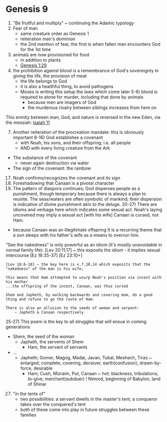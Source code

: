 # Genesis 9

1) "Be fruitful and multiply" ~ continuing the Adamic typology
2) Fear of man
   - same creature order as Genesis 1
   - reiteration man's dominion
   - the 2nd mention of fear, the first is when fallen man encounters God for the 1st time
3) animals are now provisioned for food
   - in addition to plants
   - [Genesis 1:29]()
4) the prohibition against blood is a remembrance of God's sovereignty in giving the life, the provision of meat
   - the life belongs to God
   - it is also a healthful thing, to avoid pathogens
   - Moses is writing this setup the laws which come later
5-6) blood is required to atone for murder, including that done by animals
     - because men are imagers of God
     - the murderous rivalry between siblings increases from here on

  This enmity between man, God, and nature is reversed in the new Eden, via the messiah: [Isaiah 11]()

7) Another reiteration of the procreation mandate: this is obviously important
8-16) God establishes a covenant
   - with Noah, his sons, and their offspring; i.e. all people
   - AND with every living creature from the Ark
- The substance of the covenant
  - never again destruction via water
- The sign of the covenant: the rainbow

17) Noah confirms/recognizes the covenant and its sign
18) Foreshadowing that Canaan is a pivotal character
19) The pattern of diaspora continues;
God disperses people as a punishment, though temporary because there is always a plan to reunite.
The seas/waters are often symbolic of mankind; their dispersion is indicative of divine punishment akin to the deluge.
20-27) There are idioms and verbage here which indicates some sexual act.
Noah's laying uncovered may imply a sexual act [with his wife]
Canaan is cursed, not Ham.
- because Canaan was an illegitimate offspring
It is a recurring theme that a son sleeps with his father's wife as a means to overrun him.

"See the nakedness" is only powerful as an idiom (it's mostly unavoidable in normal family life):
	[Lev 20:11,17] ~ this exposits the idiom - it implies sexual intercourse
	[Ez 16:35-37]
	[Ez 23:10+]

	[Lev 18:6-18] ~ the key here is v.7,10,14 which exposits that the "nakedness" of the man is his wife;

	this means that Ham attempted to usurp Noah's position via incest with his mother
	...the offspring of the incest, Canaan, was thus cursed

	Shem and Japheth, by walking backwards and covering mom, do a good thing and refuse to go the route of Ham.

	There is also an allusion to the seeds of woman and serpent:
		~ Japheth & Canaan respectively

25-27) This poem is the key to all struggles that will ensue in coming generations
- Shem, the seed of the woman
  - Japheth, the servents of Shem
    - Ham, the servant of servants
- ...
  - Japheth; Gomer, Magog, Madai, Javan, Tubal, Meshech, Tiras
  ~ enlarged; complete, covering, deceiver, earth(confusion), drawn-by-force, desirable
    - Ham; Cush, Mizraim, Put, Canaan
    ~ hot; blackness, tribulations, to-give, merchant(subduer)
    ! Nimrod, beginning of Babylon, land of Shinar
    
27) "in the tents of"
    - two possibilities: a servant dwells in the master's tent; a conqueror takes over the conquered's tent
    - both of these come into play in future struggles between these families
 	
